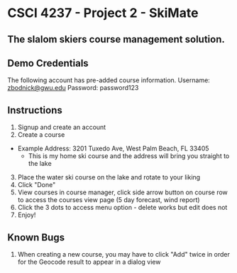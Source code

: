 # CSCI 4237 - Project 2 - SkiMate
## The slalom skiers course management solution.

## Demo Credentials
The following account has pre-added course information.
Username: zbodnick@gwu.edu
Password: password123

## Instructions
1. Signup and create an account
2. Create a course
  - Example Address: 3201 Tuxedo Ave, West Palm Beach, FL 33405
    - This is my home ski course and the address will bring you straight to the lake
3. Place the water ski course on the lake and rotate to your liking
4. Click "Done"
5. View courses in course manager, click side arrow button on course row to access the courses view page (5 day forecast, wind report)
6. Click the 3 dots to access menu option - delete works but edit does not
7. Enjoy!

## Known Bugs
1. When creating a new course, you may have to click "Add" twice in order for the Geocode result to appear in a dialog view

